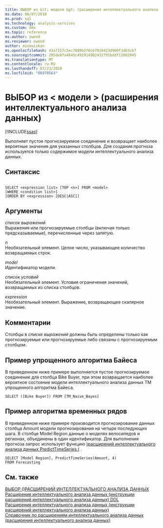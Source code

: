 ```yaml
---
title: ВЫБОР из &lt; модели &gt; (расширения интеллектуального анализа данных) | Документация Майкрософт
ms.date: 06/07/2018
ms.prod: sql
ms.technology: analysis-services
ms.custom: dmx
ms.topic: reference
ms.author: owend
ms.reviewer: owend
author: minewiskan
ms.openlocfilehash: 43a7157c5ec7889b2f8cb7018423d909f3db3cb7
ms.sourcegitcommit: 205de8fa4845c491914902432791bddf11002945
ms.translationtype: MT
ms.contentlocale: ru-RU
ms.lasthandoff: 07/23/2020
ms.locfileid: "86970563"
---
```

# <a name="select-from-ltmodelgt-dmx"></a>ВЫБОР из &lt; модели &gt; (расширения интеллектуального анализа данных)
[!INCLUDE[ssas](../includes/applies-to-version/ssas.md)]

  Выполняет пустое прогнозируемое соединение и возвращает наиболее вероятные значения для указанных столбцов. Для создания прогноза используется только содержимое модели интеллектуального анализа данных.  
  
## <a name="syntax"></a>Синтаксис  
  
```  
  
SELECT <expression list> [TOP <n>] FROM <model>   
[WHERE <condition list>]   
[ORDER BY <expression> [DESC|ASC]]  
```  
  
## <a name="arguments"></a>Аргументы  
 *список выражений*  
 Выражения или прогнозируемые столбцы (включая только предсказываемые), перечисленные через запятую.  
  
 *n*  
 Необязательный элемент. Целое число, указывающее количество возвращаемых строк.  
  
 *model*  
 Идентификатор модели.  
  
 *список условий*  
 Необязательный элемент. Условия ограничения значений, возвращаемых из списка столбцов.  
  
 *expression*  
 Необязательный элемент. Выражение, возвращающее скалярное значение.  
  
## <a name="remarks"></a>Комментарии  
 Столбцы в *списке выражений* должны быть определены только как прогнозируемые или прогнозируемые либо связаны с прогнозируемым столбцом.  
  
## <a name="naive-bayes-example"></a>Пример упрощенного алгоритма Байеса  
 В приведенном ниже примере выполняется пустое прогнозируемое соединение для столбца Bike Buyer, при этом возвращается наиболее вероятное состояние модели интеллектуального анализа данных TM упрощенного алгоритма Байеса.  
  
```  
SELECT ([Bike Buyer]) FROM [TM_Naive_Bayes]  
```  
  
## <a name="time-series-example"></a>Пример алгоритма временных рядов  
 В приведенном ниже примере производится прогнозирование данных столбца Amount модели прогнозирования на четыре последующих шага. В столбце Model Region данные о моделях велосипедов и регионах, объединены в один идентификатор. Для выполнения прогноза запрос использует функцию [&#41;расширений интеллектуального анализа данных PredictTimeSeries &#40;](../dmx/predicttimeseries-dmx.md) .  
  
```  
SELECT [Model Region], PredictTimeSeries(Amount, 4)   
FROM Forecasting  
```  
  
## <a name="see-also"></a>См. также  
 [ВЫБОР &#40;&#41;РАСШИРЕНИЙ ИНТЕЛЛЕКТУАЛЬНОГО АНАЛИЗА ДАННЫХ](../dmx/select-dmx.md)   
 [Расширения интеллектуального анализа данных &#40;инструкции расширений интеллектуального анализа данных&#41; DDL](../dmx/dmx-statements-data-definition.md)   
 [Расширения интеллектуального анализа данных &#40;инструкции расширений интеллектуального анализа данных&#41;](../dmx/dmx-statements-data-manipulation.md)   
 [Справочник по расширениям интеллектуального анализа данных (расширения интеллектуального анализа данных)](../dmx/data-mining-extensions-dmx-statements.md)  
  
  
